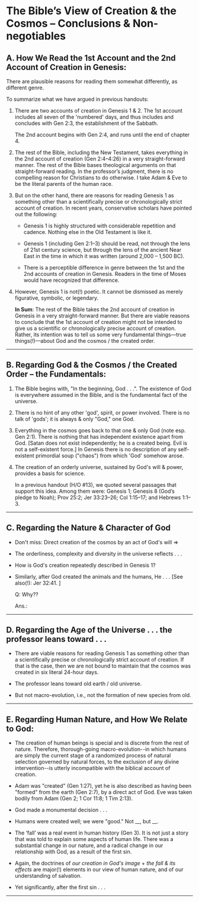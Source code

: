 
# The Bible’s View of Creation & the Cosmos – Conclusions & Non-negotiables

## A. How We Read the 1st Account and the 2nd Account of Creation in Genesis:

There are plausible reasons for reading them somewhat differently, as different genre.

To summarize what we have argued in previous handouts:

1. There are two accounts of creation in Genesis 1 & 2. The 1st account includes all seven of the 'numbered' days, and thus includes and concludes with Gen 2:3, the establishment of the Sabbath.

   The 2nd account begins with Gen 2:4, and runs until the end of chapter 4.

2. The rest of the Bible, including the New Testament, takes everything in the 2nd account of creation (Gen 2:4–4:26) in a very straight-forward manner. The rest of the Bible bases theological arguments on that straight-forward reading. In the professor’s judgment, there is no compelling reason for Christians to do otherwise. I take Adam & Eve to be the literal parents of the human race.

3. But on the other hand, there are reasons for reading Genesis 1 as something other than a scientifically precise or chronologically strict account of creation. In recent years, conservative scholars have pointed out the following:

   - Genesis 1 is highly structured with considerable repetition and cadence. Nothing else in the Old Testament is like it.

   - Genesis 1 (including Gen 2:1–3) should be read, not through the lens of 21st century science, but through the lens of the ancient Near East in the time in which it was written (around 2,000 – 1,500 BC).

   - There is a perceptible difference in genre between the 1st and the 2nd accounts of creation in Genesis. Readers in the time of Moses would have recognized that difference.

4. However, Genesis 1 is not(!) poetic. It cannot be dismissed as merely figurative, symbolic, or legendary.

   **In Sum**: The rest of the Bible takes the 2nd account of creation in Genesis in a very straight-forward manner. But there are viable reasons to conclude that the 1st account of creation might not be intended to give us a scientific or chronologically precise account of creation. Rather, its intention was to tell us some very fundamental things—true things(!)—about God and the cosmos / the created order.

<hr class='section' />

## B. Regarding God & the Cosmos / the Created Order – the Fundamentals:

1. The Bible begins with, "In the beginning, God . . .". The existence of God is everywhere assumed in the Bible, and is the fundamental fact of the universe.

2. There is no hint of any other 'god', spirit, or power involved. There is no talk of 'gods'; it is always & only "God," one God.

3. Everything in the cosmos goes back to that one & only God (note esp. Gen 2:1). There is nothing that has independent existence apart from God. [Satan does not exist independently; he is a created being. Evil is not a self-existent force.] In Genesis there is no description of any self-existent primordial soup ("chaos") from which 'God' somehow arose.

4. The creation of an orderly universe, sustained by God's will & power, provides a basis for science.

   In a previous handout (H/O #13), we quoted several passages that support this idea. Among them were: Genesis 1; Genesis 8 (God’s pledge to Noah); Prov 25:2; Jer 33:23–26; Col 1:15–17; and Hebrews 1:1–3.

<hr class='section' />

## C. Regarding the Nature & Character of God

- Don't miss: Direct creation of the cosmos by an act of God's will ⇒
- The orderliness, complexity and diversity in the universe reflects . . .
- How is God's creation repeatedly described in Genesis 1?
- Similarly, after God created the animals and the humans, He . . . [See also(!): Jer 32:41. ]

  Q: Why??

  Ans.:

<hr class='section' />

## D. Regarding the Age of the Universe . . . the professor leans toward . . .

- There are viable reasons for reading Genesis 1 as something other than a scientifically precise or chronologically strict account of creation. If that is the case, then we are not bound to maintain that the cosmos was created in six literal 24-hour days.

- The professor leans toward old earth / old universe.

- But not macro-evolution, i.e., not the formation of new species from old.

<hr class='section' />

## E. Regarding Human Nature, and How We Relate to God:

- The creation of human beings is special and is discrete from the rest of nature.  Therefore, thorough-going macro-evolution--in which humans are simply the current stage of a randomized process of natural selection governed by natural forces, to the exclusion of any divine intervention--is utterly incompatible with the biblical account of creation.

- Adam was "created" (Gen 1:27), yet he is also described as having been "formed" from the earth (Gen 2:7), by a direct act of God. Eve was taken bodily from Adam (Gen 2; 1 Cor 11:8; 1 Tim 2:13).

- God made a monumental decision . . .

- Humans were created well; we were "good." Not __, but __.

- The ‘fall’ was a real event in human history (Gen 3). It is not just a story that was told to explain some aspects of human life. There was a substantial change in our nature, and a radical change in our relationship with God, as a result of the first sin.

- Again, the doctrines of _our creation in God's image_ + _the fall & its effects_ are major(!) elements in our view of human nature, and of our understanding of salvation.

- Yet significantly, after the first sin . . .

<hr class='logo' />


